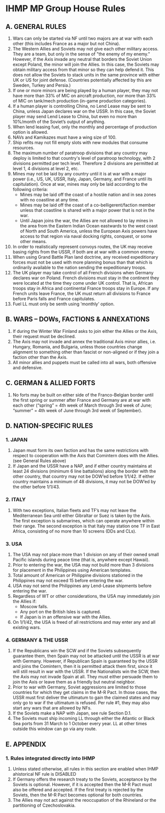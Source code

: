 # IHMP MP Group House Rules
## A. GENERAL RULES
1. Wars can only be started via NF until two majors are at war with each other (this includes France as a major but not China).
1. The Western Allies and Soviets may not give each other military access. They are a team, but only in the sense of "the enemy of my enemy."  However, if the Axis invade any neutral that borders the Soviet Union except Poland, the minor will join the Allies.  In this case, the Soviets may obtain military access from that minor so they can help defend it. This does not allow the Soviets to stack units in the same province with either UK or US for joint defense. (Countries potentially affected by this are Sweden, Turkey and Persia.)
1. If one or more minors are being played by a human player, they may not have more than 33% of MIC on aircraft production, nor more than 33% of MIC on tank/mech production (in-game production categories).
1. If a human player is controlling China, no Lend Lease may be sent to China, unless Japan declares war on the USSR.  In this case, the Soviet player may send Lend Lease to China, but even no more than 10%/month of the Soviet’s output of anything.
1. When lend leasing fuel, only the monthly and percentage of production option is allowed.
1. NAVs and Kamikazes must have a wing size of 100.
1. Ship refits may not fill empty slots with new modules that consume resources.
1. The maximum number of paratroop divisions that any country may deploy is limited to that country's level of paratroop technology, with 2 divisions permitted per tech level. Therefore 2 divisions are permitted at level 1, 4 divisions at level 2, etc.
1. Mines may not be laid by any country until it is at war with a major power (i.e., US, UK, USSR, Italy, Japan, Germany, and France until its capitulation). Once at war, mines may only be laid according to the following criteria:
    * Mines may be laid off the coast of a hostile nation and in sea zones with no coastline at any time. 
    * Mines may be laid off the coast of a co-belligerent/faction member unless that coastline is shared with a major power that is not in the war.
    * Until Japan joins the war, the Allies are not allowed to lay mines in the area from the Eastern Indian Ocean eastwards to the west coast of North and South America, unless the European Axis powers have access to that region via naval docking rights, conquest, or some other means.
1. In order to realistically represent convoys routes, the UK may receive basing rights from the USSR, if both are at war with a common enemy.
1. When using Grand Battle Plan land doctrine, any received expeditionary forces must not be used with more planning bonus than that which is ordinarily available to the nation sending the expeditionary troops.
1. The UK player may take control of all French divisions when Germany declares war on Poland. French divisions must stay in the continent they were located at the time they come under UK control. That is, African troops stay in Africa and continental France troops stay in Europe. If any French units leave France, the UK must return all divisions to France before Paris falls and France capitulates.
1. Fuel LL must only be senth using 'monthly' option.
## B. WARS – DOWs, FACTIONS & ANNEXATIONS
1. If during the Winter War Finland asks to join either the Allies or the Axis, their request must be declined.
1. The Axis may not invade and annex the traditional Axis minor allies, i.e. Hungary, Romania, and Bulgaria, unless those countries change alignment to something other than fascist or non-aligned or if they join a faction other than the Axis.
1. All minor allies and puppets must be called into all wars, both offensive and defensive.
## C. GERMAN & ALLIED FORTS
1. No forts may be built on either side of the Franco-Belgian border until the first spring or summer after France and Germany are at war with each other (“spring” = 4th week of March through 3rd week of June; “summer” = 4th week of June through 3rd week of September).
## D. NATION-SPECIFIC RULES
### 1. JAPAN
1. Japan must form its own faction and has the same restrictions with respect to cooperation with the Axis that Comintern does with the Allies. (see General Rules above)
1. If Japan and the USSR have a NAP, and if either country maintains at least 24 divisions (minimum 6 line battalions) along the border with the other country, that country may not be DOW’ed before 1/1/42.  If either country maintains a minimum of 48 divisions, it may not be DOW’ed by the other before 1/1/43.
### 2. ITALY
1. With two exceptions, Italian fleets and TF’s may not leave the Mediterranean Sea until either Gibraltar or Suez is taken by the Axis.  The first exception is submarines, which can operate anywhere within their range. The second exception is that Italy may station one TF in East Africa, consisting of no more than 10 screens (DDs and CLs).
### 3. USA
1. The USA may not place more than 1 division on any of their owned small Pacific islands during peace time (that is, anywhere except Hawaii).
1. Prior to entering the war, the USA may not build more than 3 divisions for placement in the Philippines using American templates.
1. Total amount of American or Philippine divisions stationed in the Philippines may not exceed 15 before entering the war.
1. USA may not send the Philippines any Lend-Lease shipments before entering the war.
1. Regardless of WT or other considerations, the USA may immediately join the Allies if:
    * Moscow falls.
    * Any port on the British Isles is captured.
    * If Japan is in an offensive war with the Allies.
1. On 1/1/42, the USA is freed of all restrictions and may enter any and all existing wars.
### 4. GERMANY & THE USSR
1. If the Republicans win the SCW and if the Soviets subsequently guarantee them, then Spain may not be attacked until the USSR is at war with Germany.  However, if Republican Spain is guaranteed by the USSR and joins the Comintern, then it is permitted attack them first, since it will still result in war with the USSR.  If the Nationalists win the SCW, then the Axis may not invade Spain at all.  They must either persuade them to join the Axis or leave them as a friendly but neutral neighbor.
1. Prior to war with Germany, Soviet aggressions are limited to those countries for which they get claims in the M-R Pact. In those cases, the USSR must first deliver the ultimatum to gain the claimed states and may only go to war if the ultimatum is refused.  Per rule #1, they may also start any wars that are allowed by NFs.
1. If the Soviets make a NAP with Japan, see rule Section D.1.
1. The Soviets must ship incoming LL through either the Atlantic or Black Sea ports from 31 March to 1 October every year. LL at other times outside this window can go via any route.
## E. APPENDIX
### 1. Rules integrated directly into IHMP
1. Unless stated otherwise, all rules in this section are enabled when IHMP ahistorical NF rule is DISABLED
1. If Germany offers the research treaty to the Soviets, acceptance by the Soviets is optional.  However, if it is accepted then the M-R Pact must also be offered and accepted.  If the first treaty is rejected by the Soviets, then the M-R Pact becomes optional for both countries.
1. The Allies may not act against the reoccupation of the Rhineland or the partitioning of Czechoslovakia.